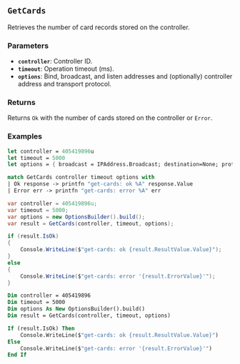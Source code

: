 ## `GetCards`

Retrieves the number of card records stored on the controller.

### Parameters
- **`controller`**: Controller ID.
- **`timeout`**: Operation timeout (ms).
- **`options`**: Bind, broadcast, and listen addresses and (optionally) controller address and transport protocol.

### Returns
Returns `Ok` with the number of cards stored on the controller or `Error`. 

### Examples

```fsharp
let controller = 405419896u
let timeout = 5000
let options = { broadcast = IPAddress.Broadcast; destination=None; protocol=None; debug = true }

match GetCards controller timeout options with
| Ok response -> printfn "get-cards: ok %A" response.Value
| Error err -> printfn "get-cards: error %A" err
```

```csharp
var controller = 405419896u;
var timeout = 5000;
var options = new OptionsBuilder().build();
var result = GetCards(controller, timeout, options);

if (result.IsOk)
{
    Console.WriteLine($"get-cards: ok {result.ResultValue.Value}");
}
else
{
    Console.WriteLine($"get-cards: error '{result.ErrorValue}'");
}
```

```vb
Dim controller = 405419896
Dim timeout = 5000
Dim options As New OptionsBuilder().build()
Dim result = GetCards(controller, timeout, options)

If (result.IsOk) Then
    Console.WriteLine($"get-cards: ok {result.ResultValue.Value}")
Else
    Console.WriteLine($"get-cards: error '{result.ErrorValue}'")
End If
```

